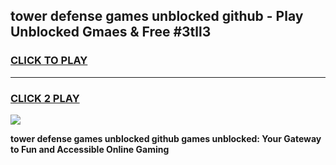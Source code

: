 
## tower defense games unblocked github - Play Unblocked Gmaes & Free #3tll3
<h3>
<a href="https://news.freeplayer.one?title=tower_defense_games_unblocked_github&ref=03M">CLICK TO PLAY</a></h3>
<hr>

<h3>
<a href="https://news.freeplayer.one?title=tower_defense_games_unblocked_github&ref=03M">CLICK 2 PLAY</a>
  
</h3>

<a href="https://news.freeplayer.one?title=tower_defense_games_unblocked_github&ref=03M"><img src="https://clearcache.store/games.png"></a>


**tower defense games unblocked github games unblocked: Your Gateway to Fun and Accessible Online Gaming**
